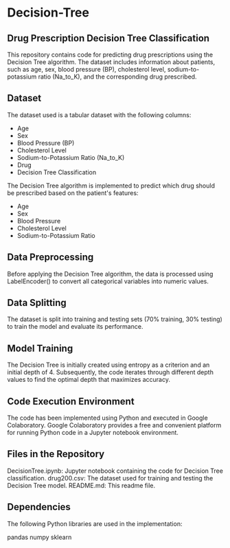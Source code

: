 # Decision-Tree
## Drug Prescription Decision Tree Classification
This repository contains code for predicting drug prescriptions using the Decision Tree algorithm. The dataset includes information about patients, such as age, sex, blood pressure (BP), cholesterol level, sodium-to-potassium ratio (Na_to_K), and the corresponding drug prescribed.

## Dataset
The dataset used is a tabular dataset with the following columns:

 - Age
 - Sex
 - Blood Pressure (BP)
 - Cholesterol Level
 - Sodium-to-Potassium Ratio (Na_to_K)
 - Drug
 - Decision Tree Classification

The Decision Tree algorithm is implemented to predict which drug should be prescribed based on the patient's features:

 - Age
 - Sex
 - Blood Pressure
 - Cholesterol Level
 - Sodium-to-Potassium Ratio

## Data Preprocessing
Before applying the Decision Tree algorithm, the data is processed using LabelEncoder() to convert all categorical variables into numeric values.

## Data Splitting
The dataset is split into training and testing sets (70% training, 30% testing) to train the model and evaluate its performance.

## Model Training
The Decision Tree is initially created using entropy as a criterion and an initial depth of 4. Subsequently, the code iterates through different depth values to find the optimal depth that maximizes accuracy.

## Code Execution Environment
The code has been implemented using Python and executed in Google Colaboratory. Google Colaboratory provides a free and convenient platform for running Python code in a Jupyter notebook environment.

## Files in the Repository
DecisionTree.ipynb: Jupyter notebook containing the code for Decision Tree classification.
drug200.csv: The dataset used for training and testing the Decision Tree model.
README.md: This readme file.


## Dependencies
The following Python libraries are used in the implementation:

pandas
numpy
sklearn
